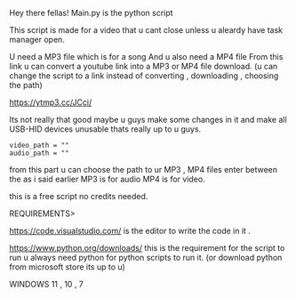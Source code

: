 Hey there fellas!
Main.py is the python script

This script is made for a video that u cant close unless u aleardy have task manager open.

U need a MP3 file which is for a song
And u also need a MP4 file
From this link u can convert a youtube link into a MP3 or MP4 file download.
(u can change the script to a link instead of converting , downloading , choosing the path)


https://ytmp3.cc/JCci/

Its not really that good maybe u guys make some changes in it and make all USB-HID devices unusable 
thats really up to u guys.

    video_path = ""  
    audio_path = ""  
    
from this part u can choose the path to ur MP3 , MP4 files enter between the 
as i said earlier MP3 is for audio MP4 is for video.

this is a free script no credits needed.


REQUIREMENTS>

https://code.visualstudio.com/ is the editor to write the code in it .

https://www.python.org/downloads/ this is the requirement for the script to run u always need python for python scripts to run it.
(or download python from microsoft store its up to u)

WINDOWS 11 , 10 , 7 
